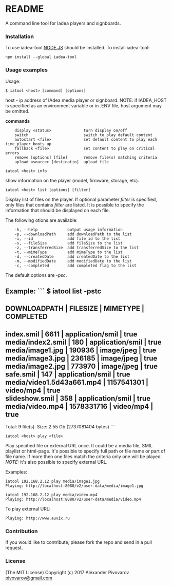 # README #

A command line tool for Iadea players and signboards.

### Installation ###
To use iadea-tool [NODE.JS](https://nodejs.org/) should be installed.
To install iadea-tool:
```
npm install --global iadea-tool
```

### Usage examples ###
Usage: 

```
$ iatool <host> [command] [options]
```

host - ip address of IAdea media player or signboard. 
NOTE: if IADEA_HOST is specified as an environment variable or in .ENV file, host argument may be omitted.

**commands**

```
    display <status>              turn display on/off
    switch                        switch to play default content 
    autostart <file>              set default content to play each time player boots up 
    fallback <file>               set content to play on critical errors 
    remove [options] [file]       remove file(s) matching criteria
    upload <source> [destinatio]  upload file
```

```iatool <host> info```

show information on the player (model, firmware, storage, etc).

```iatool <host> list [options] [filter]```

Display list of files on the player. If optional parameter *filter* is specified, only files that contains *filter* are listed.
It is possible to specify the information that should be displayed on each file.

The following otions are available:

```  
    -h, --help             output usage information
    -p, --downloadPath     add downloadPath to the list
    -i, --id               add file id to the list
    -s, --fileSize         add fileSize to the list
    -z, --transferredSize  add transferredSize to the list
    -t, --mimeType         add mimeType to the list
    -d, --createdDate      add createdDate to the list
    -m, --modifiedDate     add modifiedDate to the list
    -c, --completed        add completed flag to the list
```

The default options are *-psc*.

Example:
    ```
    $ iatool <host> list -pstc
---------------------------------------------------------------------
DOWNLOADPATH              | FILESIZE   | MIMETYPE         | COMPLETED
---------------------------------------------------------------------
index.smil                | 6611       | application/smil | true     
media/index2.smil         | 180        | application/smil | true     
media/image1.jpg          | 190936     | image/jpeg       | true     
media/image3.jpg          | 236185     | image/jpeg       | true     
media/image2.jpg          | 773970     | image/jpeg       | true     
safe.smil                 | 147        | application/smil | true     
media/video1.5d43a661.mp4 | 1157541301 | video/mp4        | true     
slideshow.smil            | 358        | application/smil | true     
media/video.mp4           | 1578331716 | video/mp4        | true     
---------------------------------------------------------------------
Total: 9 file(s). Size: 2.55 Gb (2737081404 bytes)
    ```

```iatool <host> play <file>```

Play specified file or external URL once. It could be a media file, SMIL playlist or html-page.
It's possible to specify full path or file name or part of file name. 
If more then one files match the criteria only one will be played.
*NOTE:* it's also possible to specify external URL.

Examples:
```iatool <host> play media/image1.jpg
iatool 192.168.2.12 play media/image1.jpg
Playing: http://localhost:8080/v2/user-data/media/image1.jpg
```

```iatool <host> play video.mp4
iatool 192.168.2.12 play media/video.mp4
Playing: http://localhost:8080/v2/user-data/media/video.mp4

```

To play external URL:
```iatool <host> play http://www.auvix.ru
Playing: http://www.auvix.ru
```




### Contribution ###

If you would like to contribute, please fork the repo and send in a pull request.

### License ###

(The MIT License)
Copyright (c) 2017 Alexander Pivovarov <pivovarov@gmail.com>